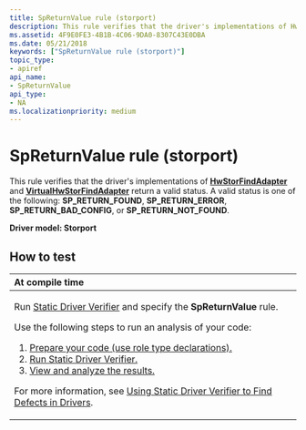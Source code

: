 ```yaml
---
title: SpReturnValue rule (storport)
description: This rule verifies that the driver's implementations of HwStorFindAdapter and VirtualHwStorFindAdapter return a valid status. A valid status is one of the following SP\_RETURN\_FOUND, SP\_RETURN\_ERROR, SP\_RETURN\_BAD\_CONFIG, or SP\_RETURN\_NOT\_FOUND.
ms.assetid: 4F9E0FE3-4B1B-4C06-9DA0-8307C43E0DBA
ms.date: 05/21/2018
keywords: ["SpReturnValue rule (storport)"]
topic_type:
- apiref
api_name:
- SpReturnValue
api_type:
- NA
ms.localizationpriority: medium
---
```


# SpReturnValue rule (storport)


This rule verifies that the driver's implementations of [**HwStorFindAdapter**](/windows-hardware/drivers/ddi/storport/nc-storport-hw_find_adapter) and [**VirtualHwStorFindAdapter**](/windows-hardware/drivers/ddi/storport/nc-storport-virtual_hw_find_adapter) return a valid status. A valid status is one of the following: **SP\_RETURN\_FOUND**, **SP\_RETURN\_ERROR**, **SP\_RETURN\_BAD\_CONFIG**, or **SP\_RETURN\_NOT\_FOUND**.

**Driver model: Storport**

How to test
-----------

<table>
<colgroup>
<col width="100%" />
</colgroup>
<thead>
<tr class="header">
<th align="left">At compile time</th>
</tr>
</thead>
<tbody>
<tr class="odd">
<td align="left"><p>Run <a href="https://docs.microsoft.com/windows-hardware/drivers/devtest/static-driver-verifier" data-raw-source="[Static Driver Verifier](./static-driver-verifier.md)">Static Driver Verifier</a> and specify the <strong>SpReturnValue</strong> rule.</p>
Use the following steps to run an analysis of your code:
<ol>
<li><a href="https://docs.microsoft.com/windows-hardware/drivers/devtest/using-static-driver-verifier-to-find-defects-in-drivers#preparing-your-source-code" data-raw-source="[Prepare your code (use role type declarations).](./using-static-driver-verifier-to-find-defects-in-drivers.md#preparing-your-source-code)">Prepare your code (use role type declarations).</a></li>
<li><a href="https://docs.microsoft.com/windows-hardware/drivers/devtest/using-static-driver-verifier-to-find-defects-in-drivers#running-static-driver-verifier" data-raw-source="[Run Static Driver Verifier.](./using-static-driver-verifier-to-find-defects-in-drivers.md#running-static-driver-verifier)">Run Static Driver Verifier.</a></li>
<li><a href="https://docs.microsoft.com/windows-hardware/drivers/devtest/using-static-driver-verifier-to-find-defects-in-drivers#viewing-and-analyzing-the-results" data-raw-source="[View and analyze the results.](./using-static-driver-verifier-to-find-defects-in-drivers.md#viewing-and-analyzing-the-results)">View and analyze the results.</a></li>
</ol>
<p>For more information, see <a href="https://docs.microsoft.com/windows-hardware/drivers/devtest/using-static-driver-verifier-to-find-defects-in-drivers" data-raw-source="[Using Static Driver Verifier to Find Defects in Drivers](./using-static-driver-verifier-to-find-defects-in-drivers.md)">Using Static Driver Verifier to Find Defects in Drivers</a>.</p></td>
</tr>
</tbody>
</table>

 

